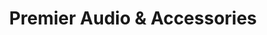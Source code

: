 ---
title: "Premier Audio & Accessories"
url: /fort-payne/premier-audio-and-accessories/
shop: car parts
---